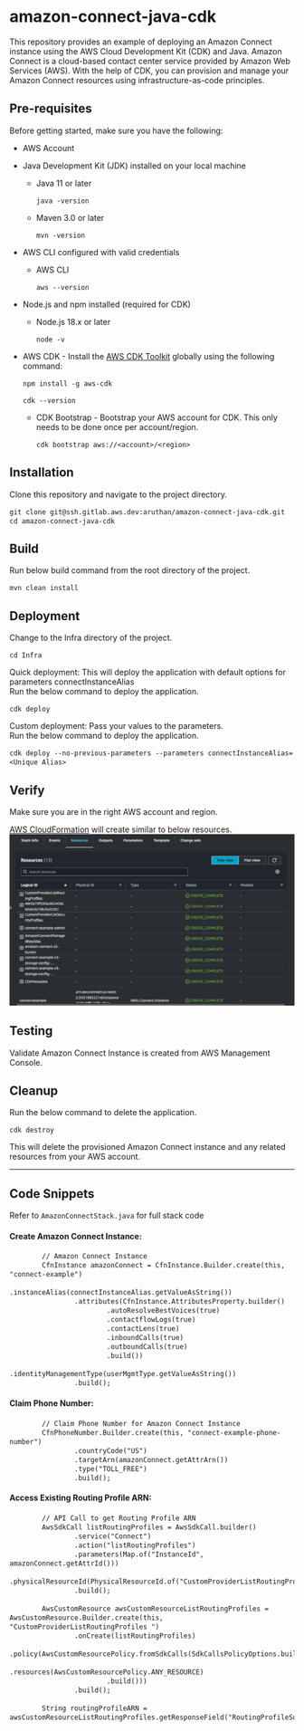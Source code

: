# amazon-connect-java-cdk

This repository provides an example of deploying an Amazon Connect instance using the AWS Cloud Development Kit (CDK) and Java. Amazon Connect is a cloud-based contact center service provided by Amazon Web Services (AWS). With the help of CDK, you can provision and manage your Amazon Connect resources using infrastructure-as-code principles.

## Pre-requisites

Before getting started, make sure you have the following:

- AWS Account
- Java Development Kit (JDK) installed on your local machine
  - Java 11 or later
    ```shell
    java -version
    ```
    
  - Maven 3.0 or later
    ```shell
    mvn -version
    ```

- AWS CLI configured with valid credentials
  - AWS CLI
    ```shell
    aws --version
    ```
- Node.js and npm installed (required for CDK)
  - Node.js 18.x or later
    ```shell
    node -v
    ```

- AWS CDK - Install the [AWS CDK Toolkit](https://docs.aws.amazon.com/cdk/v2/guide/cli.html) globally using the following command:
    ```shell
    npm install -g aws-cdk
    ```
    ```shell
    cdk --version
    ```
  - CDK Bootstrap - Bootstrap your AWS account for CDK. This only needs to be done once per account/region.
    ```shell
    cdk bootstrap aws://<account>/<region>
    ```

## Installation

Clone this repository and navigate to the project directory.
```shell
git clone git@ssh.gitlab.aws.dev:aruthan/amazon-connect-java-cdk.git
cd amazon-connect-java-cdk
```

## Build
Run below build command from the root directory of the project.
```shell
mvn clean install
```

## Deployment

Change to the Infra directory of the project.
```shell
cd Infra
```

Quick deployment: This will deploy the application with default options for parameters connectInstanceAlias <br>
Run the below command to deploy the application.
```shell
cdk deploy
```

Custom deployment: Pass your values to the parameters.<br>
Run the below command to deploy the application.
```shell
cdk deploy --no-previous-parameters --parameters connectInstanceAlias=<Unique Alias>
```

## Verify
Make sure you are in the right AWS account and region.

[AWS CloudFormation](https://us-west-2.console.aws.amazon.com/cloudformation/home) will create similar to below resources.
![AWSCloudformation_Resources.png](AWSCloudformation_Resources.png)

## Testing

Validate Amazon Connect Instance is created from AWS Management Console.

## Cleanup

Run the below command to delete the application.
```shell
cdk destroy
```
This will delete the provisioned Amazon Connect instance and any related resources from your AWS account.

---

## Code Snippets

Refer to `AmazonConnectStack.java` for full stack code

#### Create Amazon Connect Instance: 
```
        // Amazon Connect Instance
        CfnInstance amazonConnect = CfnInstance.Builder.create(this, "connect-example")
                .instanceAlias(connectInstanceAlias.getValueAsString())
                .attributes(CfnInstance.AttributesProperty.builder()
                        .autoResolveBestVoices(true)
                        .contactflowLogs(true)
                        .contactLens(true)
                        .inboundCalls(true)
                        .outboundCalls(true)
                        .build())
                .identityManagementType(userMgmtType.getValueAsString())
                .build();
```

#### Claim Phone Number:
```
        // Claim Phone Number for Amazon Connect Instance
        CfnPhoneNumber.Builder.create(this, "connect-example-phone-number")
                .countryCode("US")
                .targetArn(amazonConnect.getAttrArn())
                .type("TOLL_FREE")
                .build();
```

#### Access Existing Routing Profile ARN:
```
        // API Call to get Routing Profile ARN
        AwsSdkCall listRoutingProfiles = AwsSdkCall.builder()
                .service("Connect")
                .action("listRoutingProfiles")
                .parameters(Map.of("InstanceId", amazonConnect.getAttrId()))
                .physicalResourceId(PhysicalResourceId.of("CustomProviderListRoutingProfiles"))
                .build();

        AwsCustomResource awsCustomResourceListRoutingProfiles = AwsCustomResource.Builder.create(this, "CustomProviderListRoutingProfiles ")
                .onCreate(listRoutingProfiles)
                .policy(AwsCustomResourcePolicy.fromSdkCalls(SdkCallsPolicyOptions.builder()
                        .resources(AwsCustomResourcePolicy.ANY_RESOURCE)
                        .build()))
                .build();

        String routingProfileARN = awsCustomResourceListRoutingProfiles.getResponseField("RoutingProfileSummaryList.0.Arn");
```

